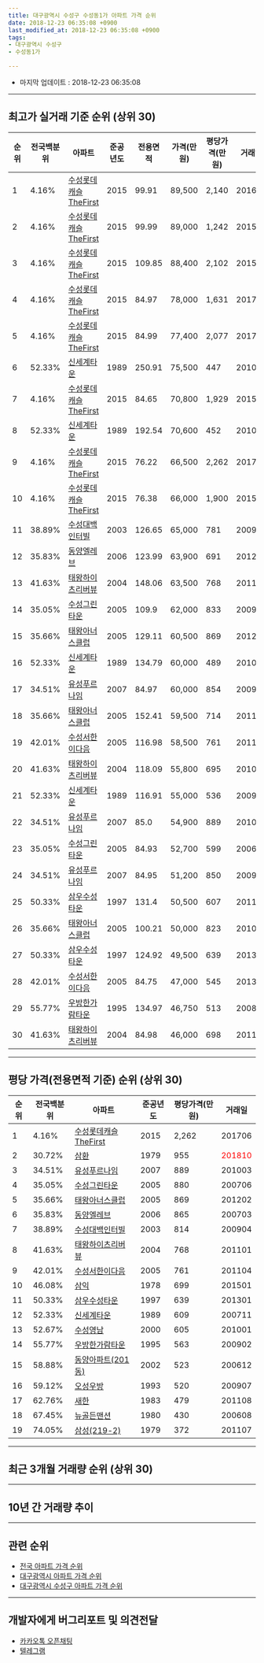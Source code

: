 ```yaml
---
title: 대구광역시 수성구 수성동1가 아파트 가격 순위
date: 2018-12-23 06:35:08 +0900
last_modified_at: 2018-12-23 06:35:08 +0900
tags:
- 대구광역시 수성구
- 수성동1가

---
```


* 마지막 업데이트 : 2018-12-23 06:35:08

---

## 최고가 실거래 기준 순위 (상위 30)


|순위|전국백분위|아파트|준공년도|전용면적|가격(만원)|평당가격(만원)|거래일|
|---|---|---|---|---|---|---|---|
|1|4.16%|[수성롯데캐슬TheFirst](https://search.naver.com/search.naver?query=%EB%8C%80%EA%B5%AC%EA%B4%91%EC%97%AD%EC%8B%9C+%EC%88%98%EC%84%B1%EA%B5%AC+%EC%88%98%EC%84%B1%EB%8F%991%EA%B0%80+%EC%88%98%EC%84%B1%EB%A1%AF%EB%8D%B0%EC%BA%90%EC%8A%ACTheFirst)|2015|99.91|89,500|2,140|201601|
|2|4.16%|[수성롯데캐슬TheFirst](https://search.naver.com/search.naver?query=%EB%8C%80%EA%B5%AC%EA%B4%91%EC%97%AD%EC%8B%9C+%EC%88%98%EC%84%B1%EA%B5%AC+%EC%88%98%EC%84%B1%EB%8F%991%EA%B0%80+%EC%88%98%EC%84%B1%EB%A1%AF%EB%8D%B0%EC%BA%90%EC%8A%ACTheFirst)|2015|99.99|89,000|1,242|201509|
|3|4.16%|[수성롯데캐슬TheFirst](https://search.naver.com/search.naver?query=%EB%8C%80%EA%B5%AC%EA%B4%91%EC%97%AD%EC%8B%9C+%EC%88%98%EC%84%B1%EA%B5%AC+%EC%88%98%EC%84%B1%EB%8F%991%EA%B0%80+%EC%88%98%EC%84%B1%EB%A1%AF%EB%8D%B0%EC%BA%90%EC%8A%ACTheFirst)|2015|109.85|88,400|2,102|201509|
|4|4.16%|[수성롯데캐슬TheFirst](https://search.naver.com/search.naver?query=%EB%8C%80%EA%B5%AC%EA%B4%91%EC%97%AD%EC%8B%9C+%EC%88%98%EC%84%B1%EA%B5%AC+%EC%88%98%EC%84%B1%EB%8F%991%EA%B0%80+%EC%88%98%EC%84%B1%EB%A1%AF%EB%8D%B0%EC%BA%90%EC%8A%ACTheFirst)|2015|84.97|78,000|1,631|201709|
|5|4.16%|[수성롯데캐슬TheFirst](https://search.naver.com/search.naver?query=%EB%8C%80%EA%B5%AC%EA%B4%91%EC%97%AD%EC%8B%9C+%EC%88%98%EC%84%B1%EA%B5%AC+%EC%88%98%EC%84%B1%EB%8F%991%EA%B0%80+%EC%88%98%EC%84%B1%EB%A1%AF%EB%8D%B0%EC%BA%90%EC%8A%ACTheFirst)|2015|84.99|77,400|2,077|201706|
|6|52.33%|[신세계타운](https://search.naver.com/search.naver?query=%EB%8C%80%EA%B5%AC%EA%B4%91%EC%97%AD%EC%8B%9C+%EC%88%98%EC%84%B1%EA%B5%AC+%EC%88%98%EC%84%B1%EB%8F%991%EA%B0%80+%EC%8B%A0%EC%84%B8%EA%B3%84%ED%83%80%EC%9A%B4)|1989|250.91|75,500|447|201005|
|7|4.16%|[수성롯데캐슬TheFirst](https://search.naver.com/search.naver?query=%EB%8C%80%EA%B5%AC%EA%B4%91%EC%97%AD%EC%8B%9C+%EC%88%98%EC%84%B1%EA%B5%AC+%EC%88%98%EC%84%B1%EB%8F%991%EA%B0%80+%EC%88%98%EC%84%B1%EB%A1%AF%EB%8D%B0%EC%BA%90%EC%8A%ACTheFirst)|2015|84.65|70,800|1,929|201509|
|8|52.33%|[신세계타운](https://search.naver.com/search.naver?query=%EB%8C%80%EA%B5%AC%EA%B4%91%EC%97%AD%EC%8B%9C+%EC%88%98%EC%84%B1%EA%B5%AC+%EC%88%98%EC%84%B1%EB%8F%991%EA%B0%80+%EC%8B%A0%EC%84%B8%EA%B3%84%ED%83%80%EC%9A%B4)|1989|192.54|70,600|452|201008|
|9|4.16%|[수성롯데캐슬TheFirst](https://search.naver.com/search.naver?query=%EB%8C%80%EA%B5%AC%EA%B4%91%EC%97%AD%EC%8B%9C+%EC%88%98%EC%84%B1%EA%B5%AC+%EC%88%98%EC%84%B1%EB%8F%991%EA%B0%80+%EC%88%98%EC%84%B1%EB%A1%AF%EB%8D%B0%EC%BA%90%EC%8A%ACTheFirst)|2015|76.22|66,500|2,262|201706|
|10|4.16%|[수성롯데캐슬TheFirst](https://search.naver.com/search.naver?query=%EB%8C%80%EA%B5%AC%EA%B4%91%EC%97%AD%EC%8B%9C+%EC%88%98%EC%84%B1%EA%B5%AC+%EC%88%98%EC%84%B1%EB%8F%991%EA%B0%80+%EC%88%98%EC%84%B1%EB%A1%AF%EB%8D%B0%EC%BA%90%EC%8A%ACTheFirst)|2015|76.38|66,000|1,900|201512|
|11|38.89%|[수성대백인터빌](https://search.naver.com/search.naver?query=%EB%8C%80%EA%B5%AC%EA%B4%91%EC%97%AD%EC%8B%9C+%EC%88%98%EC%84%B1%EA%B5%AC+%EC%88%98%EC%84%B1%EB%8F%991%EA%B0%80+%EC%88%98%EC%84%B1%EB%8C%80%EB%B0%B1%EC%9D%B8%ED%84%B0%EB%B9%8C)|2003|126.65|65,000|781|200912|
|12|35.83%|[동양엘레브](https://search.naver.com/search.naver?query=%EB%8C%80%EA%B5%AC%EA%B4%91%EC%97%AD%EC%8B%9C+%EC%88%98%EC%84%B1%EA%B5%AC+%EC%88%98%EC%84%B1%EB%8F%991%EA%B0%80+%EB%8F%99%EC%96%91%EC%97%98%EB%A0%88%EB%B8%8C)|2006|123.99|63,900|691|201211|
|13|41.63%|[태왕하이츠리버뷰](https://search.naver.com/search.naver?query=%EB%8C%80%EA%B5%AC%EA%B4%91%EC%97%AD%EC%8B%9C+%EC%88%98%EC%84%B1%EA%B5%AC+%EC%88%98%EC%84%B1%EB%8F%991%EA%B0%80+%ED%83%9C%EC%99%95%ED%95%98%EC%9D%B4%EC%B8%A0%EB%A6%AC%EB%B2%84%EB%B7%B0)|2004|148.06|63,500|768|201101|
|14|35.05%|[수성그린타운](https://search.naver.com/search.naver?query=%EB%8C%80%EA%B5%AC%EA%B4%91%EC%97%AD%EC%8B%9C+%EC%88%98%EC%84%B1%EA%B5%AC+%EC%88%98%EC%84%B1%EB%8F%991%EA%B0%80+%EC%88%98%EC%84%B1%EA%B7%B8%EB%A6%B0%ED%83%80%EC%9A%B4)|2005|109.9|62,000|833|200912|
|15|35.66%|[태왕아너스클럽](https://search.naver.com/search.naver?query=%EB%8C%80%EA%B5%AC%EA%B4%91%EC%97%AD%EC%8B%9C+%EC%88%98%EC%84%B1%EA%B5%AC+%EC%88%98%EC%84%B1%EB%8F%991%EA%B0%80+%ED%83%9C%EC%99%95%EC%95%84%EB%84%88%EC%8A%A4%ED%81%B4%EB%9F%BD)|2005|129.11|60,500|869|201202|
|16|52.33%|[신세계타운](https://search.naver.com/search.naver?query=%EB%8C%80%EA%B5%AC%EA%B4%91%EC%97%AD%EC%8B%9C+%EC%88%98%EC%84%B1%EA%B5%AC+%EC%88%98%EC%84%B1%EB%8F%991%EA%B0%80+%EC%8B%A0%EC%84%B8%EA%B3%84%ED%83%80%EC%9A%B4)|1989|134.79|60,000|489|201003|
|17|34.51%|[유성푸르나임](https://search.naver.com/search.naver?query=%EB%8C%80%EA%B5%AC%EA%B4%91%EC%97%AD%EC%8B%9C+%EC%88%98%EC%84%B1%EA%B5%AC+%EC%88%98%EC%84%B1%EB%8F%991%EA%B0%80+%EC%9C%A0%EC%84%B1%ED%91%B8%EB%A5%B4%EB%82%98%EC%9E%84)|2007|84.97|60,000|854|200902|
|18|35.66%|[태왕아너스클럽](https://search.naver.com/search.naver?query=%EB%8C%80%EA%B5%AC%EA%B4%91%EC%97%AD%EC%8B%9C+%EC%88%98%EC%84%B1%EA%B5%AC+%EC%88%98%EC%84%B1%EB%8F%991%EA%B0%80+%ED%83%9C%EC%99%95%EC%95%84%EB%84%88%EC%8A%A4%ED%81%B4%EB%9F%BD)|2005|152.41|59,500|714|201102|
|19|42.01%|[수성서한이다음](https://search.naver.com/search.naver?query=%EB%8C%80%EA%B5%AC%EA%B4%91%EC%97%AD%EC%8B%9C+%EC%88%98%EC%84%B1%EA%B5%AC+%EC%88%98%EC%84%B1%EB%8F%991%EA%B0%80+%EC%88%98%EC%84%B1%EC%84%9C%ED%95%9C%EC%9D%B4%EB%8B%A4%EC%9D%8C)|2005|116.98|58,500|761|201104|
|20|41.63%|[태왕하이츠리버뷰](https://search.naver.com/search.naver?query=%EB%8C%80%EA%B5%AC%EA%B4%91%EC%97%AD%EC%8B%9C+%EC%88%98%EC%84%B1%EA%B5%AC+%EC%88%98%EC%84%B1%EB%8F%991%EA%B0%80+%ED%83%9C%EC%99%95%ED%95%98%EC%9D%B4%EC%B8%A0%EB%A6%AC%EB%B2%84%EB%B7%B0)|2004|118.09|55,800|695|201010|
|21|52.33%|[신세계타운](https://search.naver.com/search.naver?query=%EB%8C%80%EA%B5%AC%EA%B4%91%EC%97%AD%EC%8B%9C+%EC%88%98%EC%84%B1%EA%B5%AC+%EC%88%98%EC%84%B1%EB%8F%991%EA%B0%80+%EC%8B%A0%EC%84%B8%EA%B3%84%ED%83%80%EC%9A%B4)|1989|116.91|55,000|536|200911|
|22|34.51%|[유성푸르나임](https://search.naver.com/search.naver?query=%EB%8C%80%EA%B5%AC%EA%B4%91%EC%97%AD%EC%8B%9C+%EC%88%98%EC%84%B1%EA%B5%AC+%EC%88%98%EC%84%B1%EB%8F%991%EA%B0%80+%EC%9C%A0%EC%84%B1%ED%91%B8%EB%A5%B4%EB%82%98%EC%9E%84)|2007|85.0|54,900|889|201003|
|23|35.05%|[수성그린타운](https://search.naver.com/search.naver?query=%EB%8C%80%EA%B5%AC%EA%B4%91%EC%97%AD%EC%8B%9C+%EC%88%98%EC%84%B1%EA%B5%AC+%EC%88%98%EC%84%B1%EB%8F%991%EA%B0%80+%EC%88%98%EC%84%B1%EA%B7%B8%EB%A6%B0%ED%83%80%EC%9A%B4)|2005|84.93|52,700|599|200603|
|24|34.51%|[유성푸르나임](https://search.naver.com/search.naver?query=%EB%8C%80%EA%B5%AC%EA%B4%91%EC%97%AD%EC%8B%9C+%EC%88%98%EC%84%B1%EA%B5%AC+%EC%88%98%EC%84%B1%EB%8F%991%EA%B0%80+%EC%9C%A0%EC%84%B1%ED%91%B8%EB%A5%B4%EB%82%98%EC%9E%84)|2007|84.95|51,200|850|200904|
|25|50.33%|[삼우수성타운](https://search.naver.com/search.naver?query=%EB%8C%80%EA%B5%AC%EA%B4%91%EC%97%AD%EC%8B%9C+%EC%88%98%EC%84%B1%EA%B5%AC+%EC%88%98%EC%84%B1%EB%8F%991%EA%B0%80+%EC%82%BC%EC%9A%B0%EC%88%98%EC%84%B1%ED%83%80%EC%9A%B4)|1997|131.4|50,500|607|201108|
|26|35.66%|[태왕아너스클럽](https://search.naver.com/search.naver?query=%EB%8C%80%EA%B5%AC%EA%B4%91%EC%97%AD%EC%8B%9C+%EC%88%98%EC%84%B1%EA%B5%AC+%EC%88%98%EC%84%B1%EB%8F%991%EA%B0%80+%ED%83%9C%EC%99%95%EC%95%84%EB%84%88%EC%8A%A4%ED%81%B4%EB%9F%BD)|2005|100.21|50,000|823|201003|
|27|50.33%|[삼우수성타운](https://search.naver.com/search.naver?query=%EB%8C%80%EA%B5%AC%EA%B4%91%EC%97%AD%EC%8B%9C+%EC%88%98%EC%84%B1%EA%B5%AC+%EC%88%98%EC%84%B1%EB%8F%991%EA%B0%80+%EC%82%BC%EC%9A%B0%EC%88%98%EC%84%B1%ED%83%80%EC%9A%B4)|1997|124.92|49,500|639|201301|
|28|42.01%|[수성서한이다음](https://search.naver.com/search.naver?query=%EB%8C%80%EA%B5%AC%EA%B4%91%EC%97%AD%EC%8B%9C+%EC%88%98%EC%84%B1%EA%B5%AC+%EC%88%98%EC%84%B1%EB%8F%991%EA%B0%80+%EC%88%98%EC%84%B1%EC%84%9C%ED%95%9C%EC%9D%B4%EB%8B%A4%EC%9D%8C)|2005|84.75|47,000|545|201306|
|29|55.77%|[우방한가람타운](https://search.naver.com/search.naver?query=%EB%8C%80%EA%B5%AC%EA%B4%91%EC%97%AD%EC%8B%9C+%EC%88%98%EC%84%B1%EA%B5%AC+%EC%88%98%EC%84%B1%EB%8F%991%EA%B0%80+%EC%9A%B0%EB%B0%A9%ED%95%9C%EA%B0%80%EB%9E%8C%ED%83%80%EC%9A%B4)|1995|134.97|46,750|513|200801|
|30|41.63%|[태왕하이츠리버뷰](https://search.naver.com/search.naver?query=%EB%8C%80%EA%B5%AC%EA%B4%91%EC%97%AD%EC%8B%9C+%EC%88%98%EC%84%B1%EA%B5%AC+%EC%88%98%EC%84%B1%EB%8F%991%EA%B0%80+%ED%83%9C%EC%99%95%ED%95%98%EC%9D%B4%EC%B8%A0%EB%A6%AC%EB%B2%84%EB%B7%B0)|2004|84.98|46,000|698|201112|


---

## 평당 가격(전용면적 기준) 순위 (상위 30)


|순위|전국백분위|아파트|준공년도|평당가격(만원)|거래일|
|---|---|---|---|---|---|
|1|4.16%|[수성롯데캐슬TheFirst](https://search.naver.com/search.naver?query=%EB%8C%80%EA%B5%AC%EA%B4%91%EC%97%AD%EC%8B%9C+%EC%88%98%EC%84%B1%EA%B5%AC+%EC%88%98%EC%84%B1%EB%8F%991%EA%B0%80+%EC%88%98%EC%84%B1%EB%A1%AF%EB%8D%B0%EC%BA%90%EC%8A%ACTheFirst)|2015|2,262|201706|
|2|30.72%|[삼환](https://search.naver.com/search.naver?query=%EB%8C%80%EA%B5%AC%EA%B4%91%EC%97%AD%EC%8B%9C+%EC%88%98%EC%84%B1%EA%B5%AC+%EC%88%98%EC%84%B1%EB%8F%991%EA%B0%80+%EC%82%BC%ED%99%98)|1979|955|<span style="color:red">201810</span>|
|3|34.51%|[유성푸르나임](https://search.naver.com/search.naver?query=%EB%8C%80%EA%B5%AC%EA%B4%91%EC%97%AD%EC%8B%9C+%EC%88%98%EC%84%B1%EA%B5%AC+%EC%88%98%EC%84%B1%EB%8F%991%EA%B0%80+%EC%9C%A0%EC%84%B1%ED%91%B8%EB%A5%B4%EB%82%98%EC%9E%84)|2007|889|201003|
|4|35.05%|[수성그린타운](https://search.naver.com/search.naver?query=%EB%8C%80%EA%B5%AC%EA%B4%91%EC%97%AD%EC%8B%9C+%EC%88%98%EC%84%B1%EA%B5%AC+%EC%88%98%EC%84%B1%EB%8F%991%EA%B0%80+%EC%88%98%EC%84%B1%EA%B7%B8%EB%A6%B0%ED%83%80%EC%9A%B4)|2005|880|200706|
|5|35.66%|[태왕아너스클럽](https://search.naver.com/search.naver?query=%EB%8C%80%EA%B5%AC%EA%B4%91%EC%97%AD%EC%8B%9C+%EC%88%98%EC%84%B1%EA%B5%AC+%EC%88%98%EC%84%B1%EB%8F%991%EA%B0%80+%ED%83%9C%EC%99%95%EC%95%84%EB%84%88%EC%8A%A4%ED%81%B4%EB%9F%BD)|2005|869|201202|
|6|35.83%|[동양엘레브](https://search.naver.com/search.naver?query=%EB%8C%80%EA%B5%AC%EA%B4%91%EC%97%AD%EC%8B%9C+%EC%88%98%EC%84%B1%EA%B5%AC+%EC%88%98%EC%84%B1%EB%8F%991%EA%B0%80+%EB%8F%99%EC%96%91%EC%97%98%EB%A0%88%EB%B8%8C)|2006|865|200703|
|7|38.89%|[수성대백인터빌](https://search.naver.com/search.naver?query=%EB%8C%80%EA%B5%AC%EA%B4%91%EC%97%AD%EC%8B%9C+%EC%88%98%EC%84%B1%EA%B5%AC+%EC%88%98%EC%84%B1%EB%8F%991%EA%B0%80+%EC%88%98%EC%84%B1%EB%8C%80%EB%B0%B1%EC%9D%B8%ED%84%B0%EB%B9%8C)|2003|814|200904|
|8|41.63%|[태왕하이츠리버뷰](https://search.naver.com/search.naver?query=%EB%8C%80%EA%B5%AC%EA%B4%91%EC%97%AD%EC%8B%9C+%EC%88%98%EC%84%B1%EA%B5%AC+%EC%88%98%EC%84%B1%EB%8F%991%EA%B0%80+%ED%83%9C%EC%99%95%ED%95%98%EC%9D%B4%EC%B8%A0%EB%A6%AC%EB%B2%84%EB%B7%B0)|2004|768|201101|
|9|42.01%|[수성서한이다음](https://search.naver.com/search.naver?query=%EB%8C%80%EA%B5%AC%EA%B4%91%EC%97%AD%EC%8B%9C+%EC%88%98%EC%84%B1%EA%B5%AC+%EC%88%98%EC%84%B1%EB%8F%991%EA%B0%80+%EC%88%98%EC%84%B1%EC%84%9C%ED%95%9C%EC%9D%B4%EB%8B%A4%EC%9D%8C)|2005|761|201104|
|10|46.08%|[삼익](https://search.naver.com/search.naver?query=%EB%8C%80%EA%B5%AC%EA%B4%91%EC%97%AD%EC%8B%9C+%EC%88%98%EC%84%B1%EA%B5%AC+%EC%88%98%EC%84%B1%EB%8F%991%EA%B0%80+%EC%82%BC%EC%9D%B5)|1978|699|201501|
|11|50.33%|[삼우수성타운](https://search.naver.com/search.naver?query=%EB%8C%80%EA%B5%AC%EA%B4%91%EC%97%AD%EC%8B%9C+%EC%88%98%EC%84%B1%EA%B5%AC+%EC%88%98%EC%84%B1%EB%8F%991%EA%B0%80+%EC%82%BC%EC%9A%B0%EC%88%98%EC%84%B1%ED%83%80%EC%9A%B4)|1997|639|201301|
|12|52.33%|[신세계타운](https://search.naver.com/search.naver?query=%EB%8C%80%EA%B5%AC%EA%B4%91%EC%97%AD%EC%8B%9C+%EC%88%98%EC%84%B1%EA%B5%AC+%EC%88%98%EC%84%B1%EB%8F%991%EA%B0%80+%EC%8B%A0%EC%84%B8%EA%B3%84%ED%83%80%EC%9A%B4)|1989|609|200711|
|13|52.67%|[수성영남](https://search.naver.com/search.naver?query=%EB%8C%80%EA%B5%AC%EA%B4%91%EC%97%AD%EC%8B%9C+%EC%88%98%EC%84%B1%EA%B5%AC+%EC%88%98%EC%84%B1%EB%8F%991%EA%B0%80+%EC%88%98%EC%84%B1%EC%98%81%EB%82%A8)|2000|605|201001|
|14|55.77%|[우방한가람타운](https://search.naver.com/search.naver?query=%EB%8C%80%EA%B5%AC%EA%B4%91%EC%97%AD%EC%8B%9C+%EC%88%98%EC%84%B1%EA%B5%AC+%EC%88%98%EC%84%B1%EB%8F%991%EA%B0%80+%EC%9A%B0%EB%B0%A9%ED%95%9C%EA%B0%80%EB%9E%8C%ED%83%80%EC%9A%B4)|1995|563|200902|
|15|58.88%|[동양아파트(201동)](https://search.naver.com/search.naver?query=%EB%8C%80%EA%B5%AC%EA%B4%91%EC%97%AD%EC%8B%9C+%EC%88%98%EC%84%B1%EA%B5%AC+%EC%88%98%EC%84%B1%EB%8F%991%EA%B0%80+%EB%8F%99%EC%96%91%EC%95%84%ED%8C%8C%ED%8A%B8%28201%EB%8F%99%29)|2002|523|200612|
|16|59.12%|[오성우방](https://search.naver.com/search.naver?query=%EB%8C%80%EA%B5%AC%EA%B4%91%EC%97%AD%EC%8B%9C+%EC%88%98%EC%84%B1%EA%B5%AC+%EC%88%98%EC%84%B1%EB%8F%991%EA%B0%80+%EC%98%A4%EC%84%B1%EC%9A%B0%EB%B0%A9)|1993|520|200907|
|17|62.76%|[새한](https://search.naver.com/search.naver?query=%EB%8C%80%EA%B5%AC%EA%B4%91%EC%97%AD%EC%8B%9C+%EC%88%98%EC%84%B1%EA%B5%AC+%EC%88%98%EC%84%B1%EB%8F%991%EA%B0%80+%EC%83%88%ED%95%9C)|1983|479|201108|
|18|67.45%|[뉴골든맨션](https://search.naver.com/search.naver?query=%EB%8C%80%EA%B5%AC%EA%B4%91%EC%97%AD%EC%8B%9C+%EC%88%98%EC%84%B1%EA%B5%AC+%EC%88%98%EC%84%B1%EB%8F%991%EA%B0%80+%EB%89%B4%EA%B3%A8%EB%93%A0%EB%A7%A8%EC%85%98)|1980|430|200608|
|19|74.05%|[삼성(219-2)](https://search.naver.com/search.naver?query=%EB%8C%80%EA%B5%AC%EA%B4%91%EC%97%AD%EC%8B%9C+%EC%88%98%EC%84%B1%EA%B5%AC+%EC%88%98%EC%84%B1%EB%8F%991%EA%B0%80+%EC%82%BC%EC%84%B1%28219-2%29)|1979|372|201107|


---

## 최근 3개월 거래량 순위 (상위 30)


<div style="width:100%;">
    <canvas id="deal_count_ranking" height="250"></canvas>
</div>


<script>
new Chart(document.getElementById("deal_count_ranking"), {
    type: 'horizontalBar',
    data: {
        labels: ['삼환', '수성롯데캐슬TheFirst', '신세계타운', '수성영남', '삼우수성타운', '오성우방', '수성그린타운', '새한', '태왕하이츠리버뷰', '우방한가람타운', '삼성(219-2)', '삼익', '수성서한이다음'],
        datasets: [{
            label: '실거래 수',
            data: [5, 5, 4, 3, 3, 2, 2, 2, 1, 1, 1, 1, 1],
            borderColor: "rgba(255, 0, 128, 1)",
            backgroundColor: "rgba(255, 0, 128, 0.5)",
            fill: false,
        }]
    },
    options: {
        responsive: true,
        title: {
            display: true,
            text: '최근 3개월 거래량 순위'
        },
        tooltips: {
            mode: 'index',
            intersect: false,
            callbacks: {
                title: function(tooltipItems, data) {
                    return "실거래 수:";
                },
                label: function(tooltipItem, data) {
                    return data.labels[tooltipItem.index] + ": " + tooltipItem.xLabel;
                }
            }
        },
        hover: {
            mode: 'nearest',
            intersect: true
        },
        scales: {
            xAxes: [{
                display: true,
                scaleLabel: {
                    display: true,
                    labelString: '실거래 수'
                },
                ticks: {
                    suggestedMin: 0,
                }
            }],
            yAxes: [{
                display: true,
                ticks: {
                    autoSkip: false,
                    callback: function(value, index, values) {
                        if (value.length > 15)
                            return value.substr(0, 13) + "...";
                        else
                            return value;
                    }
                },
                scaleLabel: {
                    display: false,
                }
            }]
        }
    }
});

</script>


---

## 10년 간 거래량 추이


<div style="width:100%;">
    <canvas id="deal_progress" height="250"></canvas>
</div>

<script>
new Chart(document.getElementById("deal_progress"), {
    type: 'line',
    data: {
        labels: ['200812','200901','200902','200903','200904','200905','200906','200907','200908','200909','200910','200911','200912','201001','201002','201003','201004','201005','201006','201007','201008','201009','201010','201011','201012','201101','201102','201103','201104','201105','201106','201107','201108','201109','201110','201111','201112','201201','201202','201203','201204','201205','201206','201207','201208','201209','201210','201211','201212','201301','201302','201303','201304','201305','201306','201307','201308','201309','201310','201311','201312','201401','201402','201403','201404','201405','201406','201407','201408','201409','201410','201411','201412','201501','201502','201503','201504','201505','201506','201507','201508','201509','201510','201511','201512','201601','201602','201603','201604','201605','201606','201607','201608','201609','201610','201611','201612','201701','201702','201703','201704','201705','201706','201707','201708','201709','201710','201711','201712','201801','201802','201803','201804','201805','201806','201807','201808','201809','201810','201811','201812'],
        datasets: [{
            label: '실거래 수',
            pointRadius: 1,
            data: [8, 18, 16, 22, 22, 21, 24, 18, 41, 34, 17, 26, 26, 15, 17, 30, 19, 20, 30, 11, 24, 12, 17, 44, 24, 45, 53, 38, 29, 29, 28, 23, 36, 26, 41, 25, 30, 21, 26, 25, 18, 15, 12, 12, 20, 21, 28, 35, 25, 17, 19, 32, 43, 30, 27, 16, 21, 19, 26, 28, 25, 18, 26, 26, 19, 20, 13, 25, 32, 39, 38, 20, 17, 32, 28, 27, 28, 19, 24, 31, 18, 22, 26, 12, 14, 14, 11, 14, 15, 11, 16, 15, 22, 25, 31, 18, 17, 15, 22, 24, 30, 36, 45, 57, 53, 33, 18, 17, 16, 32, 50, 53, 21, 21, 23, 15, 27, 34, 20, 9, 2],
            borderColor: "rgba(255, 201, 14, 1)",
            backgroundColor: "rgba(255, 201, 14, 0.5)",
            fill: true,
        }]
    },
    options: {
        responsive: true,
        title: {
            display: true,
            text: '10년간 거래량 추이'
        },
        tooltips: {
            mode: 'index',
            intersect: false,
        },
        hover: {
            mode: 'nearest',
            intersect: true
        },
        scales: {
            xAxes: [{
                display: true,
                scaleLabel: {
                    display: true,
                    labelString: '년/월'
                }
            }],
            yAxes: [{
                display: true,
                ticks: {
                    suggestedMin: 0,
                },
                scaleLabel: {
                    display: true,
                    labelString: '실거래 수'
                }
            }]
        }
    }
});

</script>


---

## 관련 순위

- [전국 아파트 가격 순위](https://inasie.github.io/apt-ranking/전국)
- [대구광역시 아파트 가격 순위](https://inasie.github.io/apt-ranking/대구광역시)
- [대구광역시 수성구 아파트 가격 순위](https://inasie.github.io/apt-ranking/대구광역시-수성구)


---

## 개발자에게 버그리포트 및 의견전달

- [카카오톡 오픈채팅](https://open.kakao.com/o/gLJUAP4)
- [텔레그램](https://t.me/inasie)

